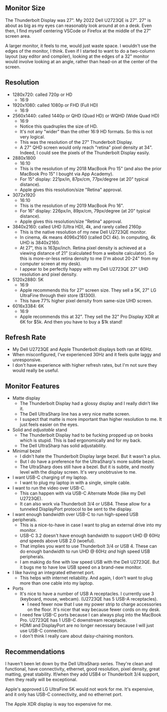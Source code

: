 ## Monitor Size

The Thunderbolt Display was 27". My 2022 Dell U2723QE is 27". 27" is
about as big as my eyes can reasonably look around at on a desk. Even
then, I find myself centering VSCode or Firefox at the middle of the 27"
screen area.

A larger monitor, it feels to me, would just waste space. I wouldn't use
the edges of the monitor, I think. Even if I started to want to do a
two-column layout (say editor and compiler), looking at the edges of a
32" monitor would involve looking at an angle, rather than head-on at
the center of the screen.

## Resolution

- 1280x720: called 720p or HD
  - 16:9
- 1920x1080: called 1080p or FHD (Full HD)
  - 16:9
- 2560x1440: called 1440p or QHD (Quad HD) or WQHD (Wide Quad HD)
  - 16:9
  - Notice this quadruples the size of HD.
  - It's not any "wider" than the other 16:9 HD formats. So this is not
    very logical.
  - This was the resolution of the 27" Thunderbolt Display.
  - A 27" QHD screen would only reach "retina" pixel density at 34".
    Indeed, I could see the pixels of the Thunderbolt Display easily.
- 2880x1800
  - 16:10
  - This is the resolution of my 2018 MacBook Pro 15" (and also the
    prior MacBook Pro 15" I bought via App Academy).
  - For 15" display: 221px/in, 87px/cm, 77px/degree (at 20" typical
    distance).
  - Apple gives this resolution/size "Retina" approval.
- 3072x1920
  - 16:10
  - This is the resolution of my 2019 MacBook Pro 16".
  - For 16" display: 226px/in, 89px/cm, 79px/degree (at 20" typical
    distance).
  - Apple gives this resolution/size "Retina" approval.
- 3840x2160: called UHD (Ultra HD), 4k, and rarely called 2160p
  - This is the native resolution of my new Dell U2723QE monitor.
  - In cinema, 4k means 4096x2160 (called DCI 4k). In computing, 4k UHD
    is 3840x2160.
  - At 27", this is 163px/inch. Retina pixel density is achieved at a
    viewing distance of 21" (calculated from a website calculator). So
    this is more-or-less retina density to me (I'm about 20-24" from my
    computer screen at my desk).
  - I appear to be perfectly happy with my Dell U2723QE 27" UHD
    resolution and pixel density.
- 5120x2880: 5K
  - 16:9
  - Apple recommends this for 27" screen size. They sell a 5K, 27" LG
    UltraFine through their store ($1300).
  - This have 77% higher pixel density from same-size UHD screen.
- 6016x3384: 6K
  - 16:9
  - Apple recommends this at 32". They sell the 32" Pro Display XDR at
    6K for $5k. And then you have to buy a $1k stand!

## Refresh Rate

- My Dell U2723QE and Apple Thunderbolt displays both ran at 60Hz.
- When misconfigured, I've experienced 30Hz and it feels quite laggy and
  unresponsive.
- I don't have experience with higher refresh rates, but I'm not sure
  they would really be useful.

## Monitor Features

- Matte display
  - The Thunderbolt Display had a glossy display and I really didn't
    like it.
  - The Dell UltraSharp line has a very nice matte screen.
  - I suspect that matte is more important than higher resolution to me.
    It just feels easier on the eyes.
- Solid and _adjustable_ stand
  - The Thunderbolt Display had to be fucking propped up on books which
    is stupid. This is bad ergonomically and for my back.
  - The Dell UltraSharp has solid adjustability.
- Minimal bezel
  - I didn't hate the Thunderbolt Display large bezel. But it wasn't a
    plus.
  - But I do have a preference for the UltraSharp's more subtle bezel.
  - The UltraSharp does still have a bezel. But it is subtle, and mostly
    level with the display screen. It's very unobtrusive to me.
- I want USB-C charging of my laptop.
  - I want to plug my laptop in with a single, simple cable.
- I want to run the video over USB-C.
  - This can happen with via USB-C Alternate Mode (like my Dell
    U2723QE).
  - It can also work via Thunderbolt 3/4 or USB4. These allow for a
    tunneled DisplayPort protocol to be sent to the display.
- I want enough bandwidth over USB-C to run high-speed USB peripherals.
  - This is a nice-to-have in case I want to plug an external drive into
    my monitor.
  - USB-C 3.2 doesn't have enough bandwidth to support UHD @ 60Hz _and_
    speeds above USB 2.0 (woeful).
  - That implies you want to use Thunderbolt 3/4 or USB 4. These can do
    enough bandwidth to run UHD @ 60Hz _and_ high speed USB peripherals.
  - I am making do fine with low speed USB with the Dell U2723QE. But it
    bugs me to have low USB speed on a brand-new monitor.
- I like having an integrated ethernet port.
  - This helps with internet reliability. And again, I don't want to
    plug more than one cable into my laptop.
- Ports
  - It's nice to have a number of USB A receptacles. I currently use 3
    (keyboard, mouse, webcam). (U2723QE has 5 USB-A receptacles).
    - I need fewer now that I use my power strip to charge accessories
      on the floor. It's nicer that way because fewer cords on my desk.
  - I need few USB-C ports because I can always plug into the MacBook
    Pro. U2723QE has 1 USB-C downstream receptacle.
  - HDMI and DisplayPort are no longer necessary because I will just use
    USB-C connection.
  - I don't think I really care about daisy-chaining monitors.

## Recommendations

I haven't been let down by the Dell UltraSharp series. They're clean and
functional, have connectivity, ethernet, good resolution, pixel density,
great matting, great stability. If/when they add USB4 or Thunderbolt 3/4
support, then they really will be exceptional.

Apple's approved LG UltraFine 5K would not work for me. It's expensive,
and it only has USB-C connectivity, and no ethernet port.

The Apple XDR display is way too expensive for me.
